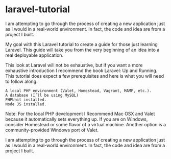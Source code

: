 # laravel-tutorial

I am attempting to go through the process of creating a new application just as I would in a real-world environment. In fact, the code and idea are from a project I built.

My goal with this Laravel tutorial to create a guide for those just learning Laravel. This guide will take you from the very beginning of an idea into a real deployable application.

This look at Laravel will not be exhaustive, but if you want a more exhaustive introduction I recommend the book Laravel: Up and Running. This tutorial does expect a few prerequisites and here is what you will need to follow along:

    A local PHP environment (Valet, Homestead, Vagrant, MAMP, etc.).
    A database (I’ll be using MySQL)
    PHPUnit installed.
    Node JS installed.

Note: For the local PHP development I Recommend Mac OSX and Valet because it automatically sets everything up. If you are on Windows, consider Homestead or some flavor of a virtual machine. Another option is a community-provided Windows port of Valet.

I am attempting to go through the process of creating a new application just as I would in a real-world environment. In fact, the code and idea are from a project I built.
